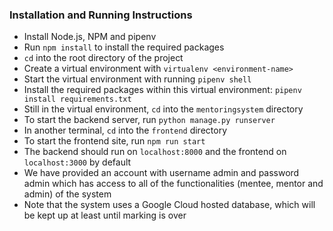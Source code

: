 ### Installation and Running Instructions

* Install Node.js, NPM and pipenv
* Run `npm install` to install the required packages
* `cd` into the root directory of the project
* Create a virtual environment with `virtualenv <environment-name>`
* Start the virtual environment with running `pipenv shell`
* Install the required packages within this virtual environment: `pipenv install requirements.txt`
* Still in the virtual environment, `cd` into the `mentoringsystem` directory
* To start the backend server, run `python manage.py runserver`
* In another terminal, `cd` into the `frontend` directory
* To start the frontend site, run `npm run start`
* The backend should run on `localhost:8000` and the frontend on `localhost:3000` by default
* We have provided an account with username admin and password admin which has access to all of the functionalities (mentee, mentor and admin) of the system
* Note that the system uses a Google Cloud hosted database, which will be kept up at least until marking is over
